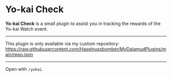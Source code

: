 # Yo-kai Check

**Yo-kai Check** is a small plugin to assist you in tracking the rewards of the Yo-kai Watch event.

---

This plugin is only available via my custom repository:  
https://raw.githubusercontent.com/Haselnussbomber/MyDalamudPlugins/main/repo.json

---

Open with `/yokai`.
